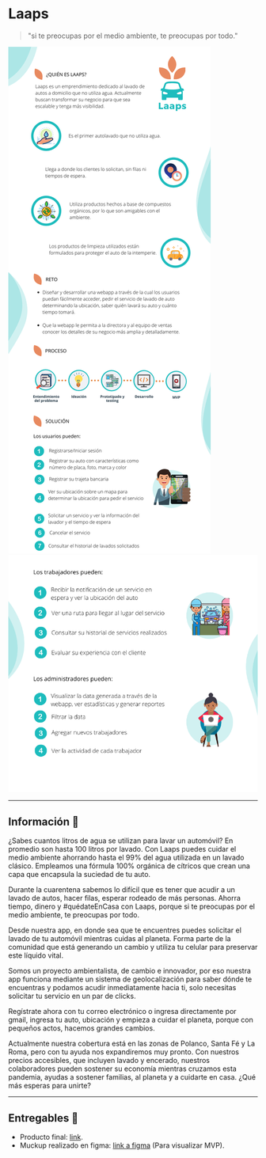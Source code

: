 # Laaps

> "si te preocupas por el medio ambiente, te preocupas por todo."

<img src="https://github.com/BrendaCarranco/laaps/blob/master/img/Documentation-1.png">
<img src="https://github.com/BrendaCarranco/laaps/blob/master/img/Documentation-2.png">


* * *
## Información 📖

¿Sabes cuantos litros de agua se utilizan para lavar un automóvil? En promedio son hasta 100 litros por lavado. Con Laaps puedes cuidar el medio ambiente ahorrando hasta el 99% del agua utilizada en un lavado clásico. Empleamos una fórmula 100% orgánica de cítricos que crean una capa que encapsula la suciedad de tu auto.


Durante la cuarentena sabemos lo difícil que es tener que acudir a un lavado de autos, hacer filas, esperar rodeado de más personas. Ahorra tiempo, dinero y #quédateEnCasa con Laaps, porque si te preocupas por el medio ambiente, te preocupas por todo.


Desde nuestra app, en donde sea que te encuentres puedes solicitar el lavado de tu automóvil mientras cuidas al planeta. Forma parte de la comunidad que está generando un cambio y utiliza tu celular para preservar este líquido vital. 


Somos un proyecto ambientalista, de cambio e innovador, por eso nuestra app funciona mediante un sistema de geolocalización para saber dónde te encuentras y podamos acudir inmediatamente hacia ti, solo necesitas solicitar tu servicio en un par de clicks.


Regístrate ahora con tu correo electrónico o ingresa directamente por gmail, ingresa tu auto, ubicación y empieza a cuidar el planeta, porque con pequeños actos, hacemos grandes cambios.


Actualmente nuestra cobertura está en las zonas de Polanco, Santa Fé y La Roma, pero con tu ayuda nos expandiremos muy pronto.
Con nuestros precios accesibles, que incluyen lavado y encerado, nuestros colaboradores pueden sostener su economía mientras cruzamos esta pandemia, ayudas a sostener familias, al planeta y a cuidarte en casa. ¿Qué más esperas para unirte?


* * *
## Entregables 📝

- Producto final: [link](https://laaps-carwash.web.app/login).
- Muckup realizado en figma: [link a figma](https://www.figma.com/proto/UVIr160Bms2dyQcENWxJiG/LAAPS?node-id=67%3A937&viewport=223%2C158%2C0.09059112519025803&scaling=contain&hotspot-hints=0) (Para visualizar MVP).